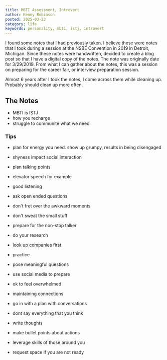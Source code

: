 ```yaml
---
title: MBTI Assessment, Introvert
author: Kenny Robinson
posted: 2025-03-23
category: life
keywords: personality, mbti, istj, introvert
---
```


I found some notes that I had previously taken. I believe these were notes that I took during a session at 
the NSBE Convention in 2019 in Detroit, Michigan. Since these notes were handwritten, decided to create 
a blog post so that I have a digital copy of the notes. The note was originally date for 3/29/2019.
From what I can gather about the notes, this was a session on preparing for the career fair, or interview 
preparation session.

Almost 6 years after I took the notes, I come across them while cleaning up. Probably should clean up more often.

## The Notes

* MBTI is ISTJ
* how you recharge 
* struggle to communite what we need

### Tips

* plan for energy you need. show up grumpy, results in being disengaged
* shyness impact social interaction

* plan talking points
* elevator speech for example 

* good listening
* ask open ended questions

* don't fret over the awkward moments
* don't sweat the small stuff
* prepare for the non-stop talker

* do your research 
* look up companies first 

* practice
* pose meaningful questions
* use social media to prepare

* ok to feel overwhelmed

* maintaining connections
* go in with a plan with conversations
* dont say everything that you think 
* write thoughts
* make bullet points about actions
* leverage skills of those around you 
* request space if you are not ready
